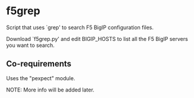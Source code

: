 # f5grep
Script that uses `grep' to search F5 BigIP configuration files.

Download `f5grep.py' and edit BIGIP_HOSTS to list all the F5 BigIP
servers you want to search.

## Co-requirements

Uses the "pexpect" module.

NOTE: More info will be added later.
